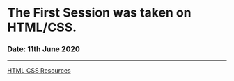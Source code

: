 # The First Session was taken on HTML/CSS.
### Date: 11th June 2020

---

[HTML CSS Resources](https://docs.google.com/document/d/1oh9mcICHR0FlPMvGnXhc2KWCQfJlVstI5Yn3VRyL4QM/edit?usp=sharing)

